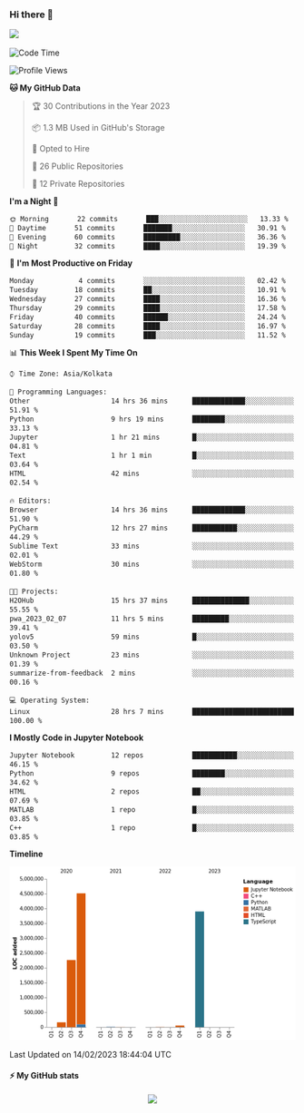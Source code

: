 ### Hi there 👋
![](https://komarev.com/ghpvc/?username=DhruvAwasthi&style=flat&label=Visitors)
<!--START_SECTION:waka-->
![Code Time](http://img.shields.io/badge/Code%20Time-170%20hrs%2031%20mins-blue)

![Profile Views](http://img.shields.io/badge/Profile%20Views-7-blue)

**🐱 My GitHub Data** 

> 🏆 30 Contributions in the Year 2023
 > 
> 📦 1.3 MB Used in GitHub's Storage 
 > 
> 💼 Opted to Hire
 > 
> 📜 26 Public Repositories 
 > 
> 🔑 12 Private Repositories  
 > 
**I'm a Night 🦉** 

```text
🌞 Morning       22 commits       ███░░░░░░░░░░░░░░░░░░░░░░   13.33 % 
🌆 Daytime       51 commits       ███████░░░░░░░░░░░░░░░░░░   30.91 % 
🌃 Evening       60 commits       █████████░░░░░░░░░░░░░░░░   36.36 % 
🌙 Night         32 commits       ████░░░░░░░░░░░░░░░░░░░░░   19.39 % 

```
📅 **I'm Most Productive on Friday** 

```text
Monday           4 commits       ░░░░░░░░░░░░░░░░░░░░░░░░░   02.42 % 
Tuesday         18 commits       ██░░░░░░░░░░░░░░░░░░░░░░░   10.91 % 
Wednesday       27 commits       ████░░░░░░░░░░░░░░░░░░░░░   16.36 % 
Thursday        29 commits       ████░░░░░░░░░░░░░░░░░░░░░   17.58 % 
Friday          40 commits       ██████░░░░░░░░░░░░░░░░░░░   24.24 % 
Saturday        28 commits       ████░░░░░░░░░░░░░░░░░░░░░   16.97 % 
Sunday          19 commits       ███░░░░░░░░░░░░░░░░░░░░░░   11.52 % 

```


📊 **This Week I Spent My Time On** 

```text
⌚︎ Time Zone: Asia/Kolkata

💬 Programming Languages: 
Other                    14 hrs 36 mins      █████████████░░░░░░░░░░░░   51.91 % 
Python                   9 hrs 19 mins       ████████░░░░░░░░░░░░░░░░░   33.13 % 
Jupyter                  1 hr 21 mins        █░░░░░░░░░░░░░░░░░░░░░░░░   04.81 % 
Text                     1 hr 1 min          █░░░░░░░░░░░░░░░░░░░░░░░░   03.64 % 
HTML                     42 mins             ░░░░░░░░░░░░░░░░░░░░░░░░░   02.54 % 

🔥 Editors: 
Browser                  14 hrs 36 mins      █████████████░░░░░░░░░░░░   51.90 % 
PyCharm                  12 hrs 27 mins      ███████████░░░░░░░░░░░░░░   44.29 % 
Sublime Text             33 mins             ░░░░░░░░░░░░░░░░░░░░░░░░░   02.01 % 
WebStorm                 30 mins             ░░░░░░░░░░░░░░░░░░░░░░░░░   01.80 % 

🐱‍💻 Projects: 
H2OHub                   15 hrs 37 mins      ██████████████░░░░░░░░░░░   55.55 % 
pwa_2023_02_07           11 hrs 5 mins       █████████░░░░░░░░░░░░░░░░   39.41 % 
yolov5                   59 mins             █░░░░░░░░░░░░░░░░░░░░░░░░   03.50 % 
Unknown Project          23 mins             ░░░░░░░░░░░░░░░░░░░░░░░░░   01.39 % 
summarize-from-feedback  2 mins              ░░░░░░░░░░░░░░░░░░░░░░░░░   00.16 % 

💻 Operating System: 
Linux                    28 hrs 7 mins       █████████████████████████   100.00 % 

```

**I Mostly Code in Jupyter Notebook** 

```text
Jupyter Notebook         12 repos            ███████████░░░░░░░░░░░░░░   46.15 % 
Python                   9 repos             ████████░░░░░░░░░░░░░░░░░   34.62 % 
HTML                     2 repos             ██░░░░░░░░░░░░░░░░░░░░░░░   07.69 % 
MATLAB                   1 repo              █░░░░░░░░░░░░░░░░░░░░░░░░   03.85 % 
C++                      1 repo              █░░░░░░░░░░░░░░░░░░░░░░░░   03.85 % 

```


**Timeline**

![Chart not found](https://raw.githubusercontent.com/DhruvAwasthi/DhruvAwasthi/main/charts/bar_graph.png) 


 Last Updated on 14/02/2023 18:44:04 UTC
<!--END_SECTION:waka-->

<!-- #### :zap: Top langauges
<p align="center"><img src="https://github-readme-stats.vercel.app/api/top-langs/?username=DhruvAwasthi&layout=compact&hide=jupyter%20notebook"/>
 -->

#### :zap: My GitHub stats  
<p align="center"> <img src="https://github-readme-stats-git-masterrstaa-rickstaa.vercel.app/api?username=DhruvAwasthi&&count_private=true&show_icons=true)"/>


<!--
**DhruvAwasthi/DhruvAwasthi** is a ✨ _special_ ✨ repository because its `README.md` (this file) appears on your GitHub profile.

Here are some ideas to get you started:

- 🔭 I’m currently working on natural language processing, and computer vision.
- 🌱 I’m currently learning 
- 👯 I’m looking to collaborate on ...
- 🤔 I’m looking for help with ...
- 💬 Ask me about ...
- 📫 How to reach me: ...
- 😄 Pronouns: ...
- ⚡ Fun fact: ...
-->
